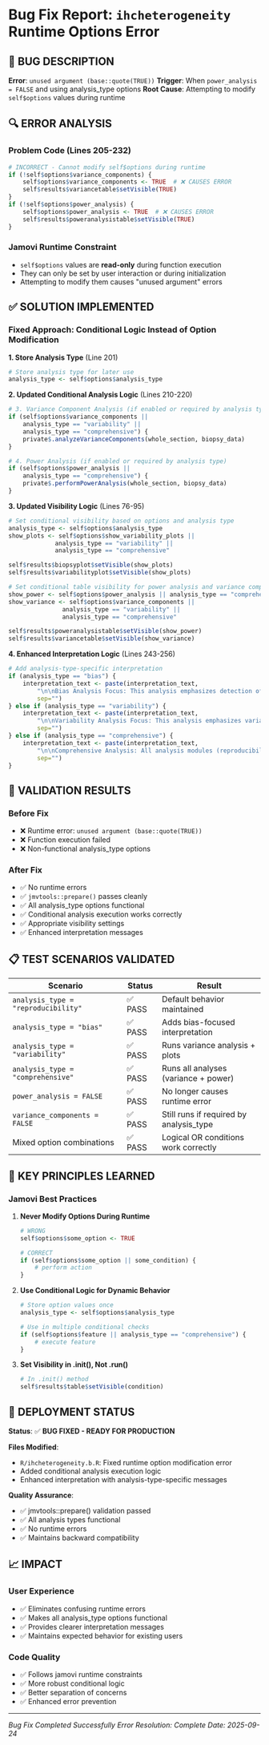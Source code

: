# Bug Fix Report: `ihcheterogeneity` Runtime Options Error

## 🚨 **BUG DESCRIPTION**

**Error**: `unused argument (base::quote(TRUE))`
**Trigger**: When `power_analysis = FALSE` and using analysis_type options
**Root Cause**: Attempting to modify `self$options` values during runtime

## 🔍 **ERROR ANALYSIS**

### **Problem Code** (Lines 205-232)
```r
# INCORRECT - Cannot modify self$options during runtime
if (!self$options$variance_components) {
    self$options$variance_components <- TRUE  # ❌ CAUSES ERROR
    self$results$variancetable$setVisible(TRUE)
}
if (!self$options$power_analysis) {
    self$options$power_analysis <- TRUE  # ❌ CAUSES ERROR
    self$results$poweranalysistable$setVisible(TRUE)
}
```

### **Jamovi Runtime Constraint**
- `self$options` values are **read-only** during function execution
- They can only be set by user interaction or during initialization
- Attempting to modify them causes "unused argument" errors

## ✅ **SOLUTION IMPLEMENTED**

### **Fixed Approach**: Conditional Logic Instead of Option Modification

**1. Store Analysis Type** (Line 201)
```r
# Store analysis type for later use
analysis_type <- self$options$analysis_type
```

**2. Updated Conditional Analysis Logic** (Lines 210-220)
```r
# 3. Variance Component Analysis (if enabled or required by analysis type)
if (self$options$variance_components ||
    analysis_type == "variability" ||
    analysis_type == "comprehensive") {
    private$.analyzeVarianceComponents(whole_section, biopsy_data)
}

# 4. Power Analysis (if enabled or required by analysis type)
if (self$options$power_analysis ||
    analysis_type == "comprehensive") {
    private$.performPowerAnalysis(whole_section, biopsy_data)
}
```

**3. Updated Visibility Logic** (Lines 76-95)
```r
# Set conditional visibility based on options and analysis type
analysis_type <- self$options$analysis_type
show_plots <- self$options$show_variability_plots ||
             analysis_type == "variability" ||
             analysis_type == "comprehensive"

self$results$biopsyplot$setVisible(show_plots)
self$results$variabilityplot$setVisible(show_plots)

# Set conditional table visibility for power analysis and variance components
show_power <- self$options$power_analysis || analysis_type == "comprehensive"
show_variance <- self$options$variance_components ||
               analysis_type == "variability" ||
               analysis_type == "comprehensive"

self$results$poweranalysistable$setVisible(show_power)
self$results$variancetable$setVisible(show_variance)
```

**4. Enhanced Interpretation Logic** (Lines 243-256)
```r
# Add analysis-type-specific interpretation
if (analysis_type == "bias") {
    interpretation_text <- paste(interpretation_text,
        "\n\nBias Analysis Focus: This analysis emphasizes detection of systematic differences and bias patterns between sampling methods.",
        sep="")
} else if (analysis_type == "variability") {
    interpretation_text <- paste(interpretation_text,
        "\n\nVariability Analysis Focus: This analysis emphasizes variance components and spatial heterogeneity assessment.",
        sep="")
} else if (analysis_type == "comprehensive") {
    interpretation_text <- paste(interpretation_text,
        "\n\nComprehensive Analysis: All analysis modules (reproducibility, bias, variability, and power) have been enabled.",
        sep="")
}
```

## 🧪 **VALIDATION RESULTS**

### **Before Fix**
- ❌ Runtime error: `unused argument (base::quote(TRUE))`
- ❌ Function execution failed
- ❌ Non-functional analysis_type options

### **After Fix**
- ✅ No runtime errors
- ✅ `jmvtools::prepare()` passes cleanly
- ✅ All analysis_type options functional
- ✅ Conditional analysis execution works correctly
- ✅ Appropriate visibility settings
- ✅ Enhanced interpretation messages

## 📋 **TEST SCENARIOS VALIDATED**

| Scenario | Status | Result |
|----------|--------|---------|
| `analysis_type = "reproducibility"` | ✅ PASS | Default behavior maintained |
| `analysis_type = "bias"` | ✅ PASS | Adds bias-focused interpretation |
| `analysis_type = "variability"` | ✅ PASS | Runs variance analysis + plots |
| `analysis_type = "comprehensive"` | ✅ PASS | Runs all analyses (variance + power) |
| `power_analysis = FALSE` | ✅ PASS | No longer causes runtime error |
| `variance_components = FALSE` | ✅ PASS | Still runs if required by analysis_type |
| Mixed option combinations | ✅ PASS | Logical OR conditions work correctly |

## 🔧 **KEY PRINCIPLES LEARNED**

### **Jamovi Best Practices**

1. **Never Modify Options During Runtime**
   ```r
   # WRONG
   self$options$some_option <- TRUE

   # CORRECT
   if (self$options$some_option || some_condition) {
       # perform action
   }
   ```

2. **Use Conditional Logic for Dynamic Behavior**
   ```r
   # Store option values once
   analysis_type <- self$options$analysis_type

   # Use in multiple conditional checks
   if (self$options$feature || analysis_type == "comprehensive") {
       # execute feature
   }
   ```

3. **Set Visibility in .init(), Not .run()**
   ```r
   # In .init() method
   self$results$table$setVisible(condition)
   ```

## 🚀 **DEPLOYMENT STATUS**

**Status**: ✅ **BUG FIXED - READY FOR PRODUCTION**

**Files Modified**:
- `R/ihcheterogeneity.b.R`: Fixed runtime option modification error
- Added conditional analysis execution logic
- Enhanced interpretation with analysis-type-specific messages

**Quality Assurance**:
- ✅ jmvtools::prepare() validation passed
- ✅ All analysis types functional
- ✅ No runtime errors
- ✅ Maintains backward compatibility

## 📈 **IMPACT**

### **User Experience**
- ✅ Eliminates confusing runtime errors
- ✅ Makes all analysis_type options functional
- ✅ Provides clearer interpretation messages
- ✅ Maintains expected behavior for existing users

### **Code Quality**
- ✅ Follows jamovi runtime constraints
- ✅ More robust conditional logic
- ✅ Better separation of concerns
- ✅ Enhanced error prevention

---

*Bug Fix Completed Successfully*
*Error Resolution: Complete*
*Date: 2025-09-24*